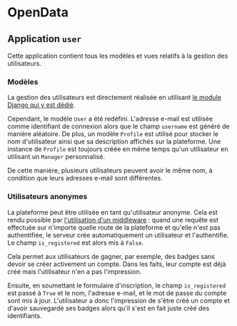 # OpenData

## Application `user`

Cette application contient tous les modèles et vues relatifs à la gestion des utilisateurs.

### Modèles

La gestion des utilisateurs est directement réalisée en utilisant [le module Django qui y est dédié](https://docs.djangoproject.com/fr/3.2/topics/auth/).

Cependant, le modèle `User` a été redéfini. L'adresse e-mail est utilisée comme identifiant de connexion alors que le champ `username` est généré de manière aléatoire. De plus, un modèle `Profile` est utilisé pour stocker le nom d'utilisateur ainsi que sa description affichés sur la plateforme. Une instance de `Profile` est toujours créée en même temps qu'un utilisateur en utilisant un `Manager` personnalisé.

De cette manière, plusieurs utilisateurs peuvent avoir le même nom, à condition que leurs adresses e-mail sont différentes.

### Utilisateurs anonymes

La plateforme peut être utilisée en tant qu'utilisateur anonyme. Cela est rendu possible par [l'utilisation d'un middleware](https://docs.djangoproject.com/fr/3.2/topics/http/middleware/) : quand une requête est effectuée sur n'importe quelle route de la plateforme et qu'elle n'est pas authentifiée, le serveur crée automatiquement un utilisateur et l'authentifie. Le champ `is_registered` est alors mis à `False`.

Cela permet aux utilisateurs de gagner, par exemple, des badges sans devoir se créer activement un compte. Dans les faits, leur compte est déjà créé mais l'utilisateur n'en a pas l'impression.

Ensuite, en soumettant le formulaire d'inscription, le champ `is_registered` est passé à `True` et le nom, l'adresse e-mail, et le mot de passe du compte sont mis à jour. L'utilisateur a donc l'impression de s'être créé un compte et d'avoir sauvegardé ses badges alors qu'il s'est en fait juste créé des identifiants.
